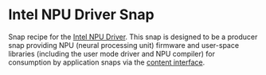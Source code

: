 # Intel NPU Driver Snap

Snap recipe for the [Intel NPU Driver](https://github.com/intel/linux-npu-driver/). This snap is designed to be a producer snap providing NPU (neural processing unit) firmware and user-space libraries (including the user mode driver and NPU compiler) for consumption by application snaps via the [content interface](https://snapcraft.io/docs/content-interface).
